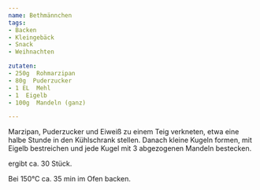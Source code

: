 ```yaml
---
name: Bethmännchen
tags:
- Backen
- Kleingebäck
- Snack
- Weihnachten

zutaten:
- 250g  Rohmarzipan
- 80g  Puderzucker
- 1 EL  Mehl
- 1  Eigelb
- 100g  Mandeln (ganz)

---
```


Marzipan, Puderzucker und Eiweiß zu einem Teig verkneten, etwa eine halbe Stunde in den Kühlschrank stellen.
Danach kleine Kugeln formen, mit Eigelb bestreichen und jede Kugel mit 3 abgezogenen Mandeln bestecken.

ergibt ca. 30 Stück.

Bei 150°C ca. 35 min im Ofen backen. 
